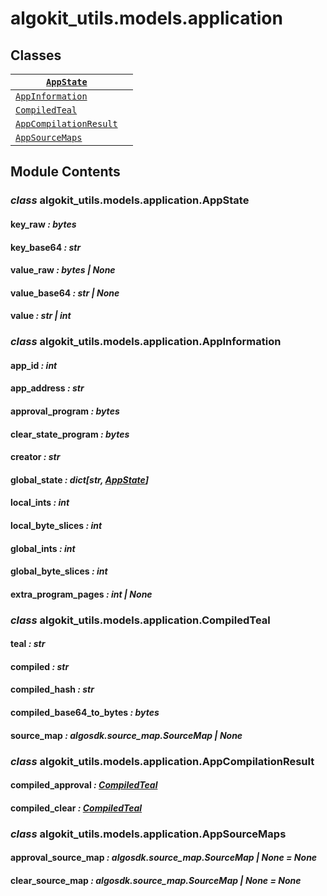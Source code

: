 # algokit_utils.models.application

## Classes

| [`AppState`](#algokit_utils.models.application.AppState)                         |    |
|----------------------------------------------------------------------------------|----|
| [`AppInformation`](#algokit_utils.models.application.AppInformation)             |    |
| [`CompiledTeal`](#algokit_utils.models.application.CompiledTeal)                 |    |
| [`AppCompilationResult`](#algokit_utils.models.application.AppCompilationResult) |    |
| [`AppSourceMaps`](#algokit_utils.models.application.AppSourceMaps)               |    |

## Module Contents

### *class* algokit_utils.models.application.AppState

#### key_raw *: bytes*

#### key_base64 *: str*

#### value_raw *: bytes | None*

#### value_base64 *: str | None*

#### value *: str | int*

### *class* algokit_utils.models.application.AppInformation

#### app_id *: int*

#### app_address *: str*

#### approval_program *: bytes*

#### clear_state_program *: bytes*

#### creator *: str*

#### global_state *: dict[str, [AppState](#algokit_utils.models.application.AppState)]*

#### local_ints *: int*

#### local_byte_slices *: int*

#### global_ints *: int*

#### global_byte_slices *: int*

#### extra_program_pages *: int | None*

### *class* algokit_utils.models.application.CompiledTeal

#### teal *: str*

#### compiled *: str*

#### compiled_hash *: str*

#### compiled_base64_to_bytes *: bytes*

#### source_map *: algosdk.source_map.SourceMap | None*

### *class* algokit_utils.models.application.AppCompilationResult

#### compiled_approval *: [CompiledTeal](#algokit_utils.models.application.CompiledTeal)*

#### compiled_clear *: [CompiledTeal](#algokit_utils.models.application.CompiledTeal)*

### *class* algokit_utils.models.application.AppSourceMaps

#### approval_source_map *: algosdk.source_map.SourceMap | None* *= None*

#### clear_source_map *: algosdk.source_map.SourceMap | None* *= None*
